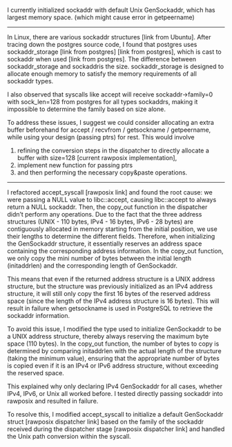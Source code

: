 I currently initialized sockaddr with default Unix GenSockaddr, which has largest memory space. (which might cause error in getpeername)

---------------------------------------------

In Linux, there are various sockaddr structures [link from Ubuntu]. After tracing down the postgres source code, I found that postgres uses sockaddr_storage [link from postgres] [link from postgres], which is cast to sockaddr when used [link from postgres]. The difference between sockaddr_storage and sockaddris the size. sockaddr_storage is designed to allocate enough memory to satisfy the memory requirements of all sockaddr types.

I also observed that syscalls like accept will receive sockaddr->family=0 with sock_len=128 from postgres for all types sockaddrs, making it impossible to determine the family based on size alone.

To address these issues, I suggest we could consider allocating an extra buffer beforehand for accept / recvfrom / getsockname / getpeername, while using your design (passing ptrs) for rest. This would involve

1. refining the conversion steps in the dispatcher to directly allocate a buffer with size=128 [current rawposix implementation],
2. implement new function for passing ptrs
3. and then performing the necessary copy&paste operations.


------------------------------------------
I refactored accept_syscall [rawposix link] and found the root cause: we were passing a NULL value to libc::accept, 
causing libc::accept to always return a NULL sockaddr. Then, the copy_out function in the dispatcher didn’t perform any operations.
Due to the fact that the three address structures (UNIX - 110 bytes, IPv4 - 16 bytes, IPv6 - 28 bytes) are contiguously allocated in 
memory starting from the initial position, we use their lengths to determine the different fields. Therefore, when initializing the 
GenSockaddr structure, it essentially reserves an address space containing the corresponding address information. In the copy_out 
function, we only copy the mini number of bytes between the initial length (initaddrlen) and the corresponding length of GenSockaddr.

This means that even if the returned address structure is a UNIX address structure, but the structure was previously initialized as 
an IPv4 address structure, it will still only copy the first 16 bytes of the reserved address space (since the length of the IPv4 
address structure is 16 bytes). This will result in failure when getsockname is used in PostgreSQL to retrieve the sockaddr information.

To avoid this issue, I modified the type used to initialize GenSockaddr to be a UNIX address structure, thereby always reserving the 
maximum byte space (110 bytes). In the copy_out function, the number of bytes to copy is determined by comparing initaddrlen with the 
actual length of the structure (taking the minimum value), ensuring that the appropriate number of bytes is copied even if it is an IPv4 
or IPv6 address structure, without exceeding the reserved space.

This explained why only declaring IPv4 GenSockaddr for all cases, whether IPv4, IPv6, or Unix all worked before. I tested directly passing 
sockaddr into rawposix and resulted in failure.

To resolve this, I modified accept_syscall to initialize a default GenSockaddr struct [rawposix dispatcher link] based on the family of 
the sockaddr received during the dispatcher stage [rawposix dispatcher link] and handled the Unix path conversion within the syscall.
